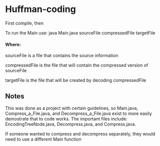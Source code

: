 # Huffman-coding
First compile, then

To run the Main use: java Main.java sourceFile compressedFile targetFile

#### Where:
sourceFile is a file that contains the source information

compressedFile is the file that will contain the compressed version of sourceFile

targetFile is the file that will be created by decoding compressedFile

## Notes
This was done as a project with certain guidelines, so Main.java, Compress_a_File.java, and Decompress_a_File.java exist to more easily demostrate that to code works. The important files include: EncodingTreeNode.java, Decompress.java, and Compress.java.

If someone wanted to compress and decompress separately, they would need to use a different Main function
